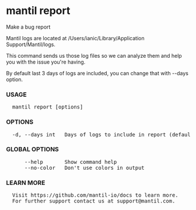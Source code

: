 
# mantil report

Make a bug report

Mantil logs are located at /Users/ianic/Library/Application Support/Mantil/logs.

This command sends us those log files so we can analyze them and help you with
the issue you're having.

By default last 3 days of logs are included, you can change that with --days option.

### USAGE
<pre>
  mantil report [options]
</pre>
### OPTIONS
<pre>
  -d, --days int   Days of logs to include in report (default 3)
</pre>
### GLOBAL OPTIONS
<pre>
      --help       Show command help
      --no-color   Don't use colors in output
</pre>
### LEARN MORE
<pre>
  Visit https://github.com/mantil-io/docs to learn more.
  For further support contact us at support@mantil.com.
</pre>
